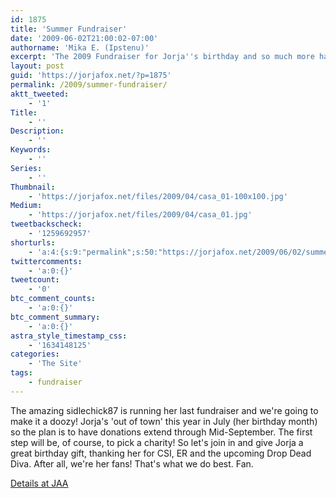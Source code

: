 ```yaml
---
id: 1875
title: 'Summer Fundraiser'
date: '2009-06-02T21:00:02-07:00'
authorname: 'Mika E. (Ipstenu)'
excerpt: 'The 2009 Fundraiser for Jorja''s birthday and so much more has begun!  Think of your favorite charities and prepare your wallets.'
layout: post
guid: 'https://jorjafox.net/?p=1875'
permalink: /2009/summer-fundraiser/
aktt_tweeted:
    - '1'
Title:
    - ''
Description:
    - ''
Keywords:
    - ''
Series:
    - ''
Thumbnail:
    - 'https://jorjafox.net/files/2009/04/casa_01-100x100.jpg'
Medium:
    - 'https://jorjafox.net/files/2009/04/casa_01.jpg'
tweetbackscheck:
    - '1259692957'
shorturls:
    - 'a:4:{s:9:"permalink";s:50:"https://jorjafox.net/2009/06/02/summer-fundraiser/";s:7:"tinyurl";s:25:"http://tinyurl.com/m2kkan";s:4:"isgd";s:18:"http://is.gd/530rz";s:5:"bitly";s:20:"http://bit.ly/5Hm6pN";}'
twittercomments:
    - 'a:0:{}'
tweetcount:
    - '0'
btc_comment_counts:
    - 'a:0:{}'
btc_comment_summary:
    - 'a:0:{}'
astra_style_timestamp_css:
    - '1634148125'
categories:
    - 'The Site'
tags:
    - fundraiser
---
```


The amazing sidlechick87 is running her last fundraiser and we're going to make it a doozy! Jorja's 'out of town' this year in July (her birthday month) so the plan is to have donations extend through Mid-September.  The first step will be, of course, to pick a charity!  So let's join in and give Jorja a great birthday gift, thanking her for CSI, ER and the upcoming Drop Dead Diva.  After all, we're her fans! That's what we do best. Fan.

<a href="http://community.livejournal.com/jorjaallaround/566605.html">Details at JAA</a>
